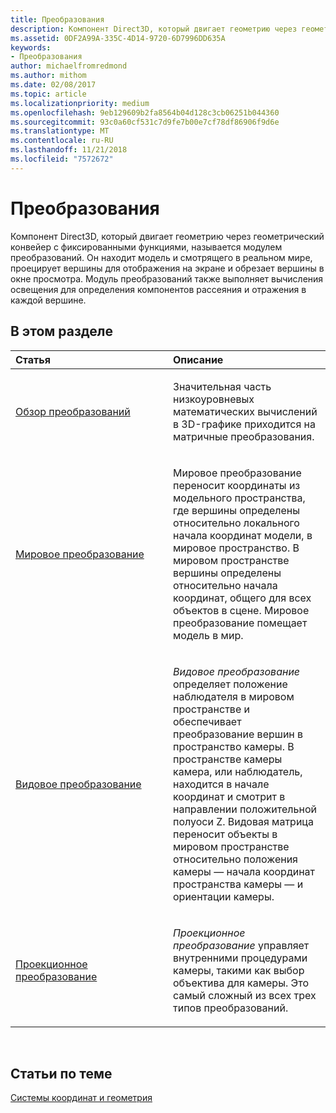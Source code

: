 ```yaml
---
title: Преобразования
description: Компонент Direct3D, который двигает геометрию через геометрический конвейер с фиксированными функциями, называется модулем преобразований.
ms.assetid: 0DF2A99A-335C-4D14-9720-6D7996DD635A
keywords:
- Преобразования
author: michaelfromredmond
ms.author: mithom
ms.date: 02/08/2017
ms.topic: article
ms.localizationpriority: medium
ms.openlocfilehash: 9eb129609b2fa8564b04d128c3cb06251b044360
ms.sourcegitcommit: 93c0a60cf531c7d9fe7b00e7cf78df86906f9d6e
ms.translationtype: MT
ms.contentlocale: ru-RU
ms.lasthandoff: 11/21/2018
ms.locfileid: "7572672"
---
```

# <a name="transforms"></a>Преобразования


Компонент Direct3D, который двигает геометрию через геометрический конвейер с фиксированными функциями, называется модулем преобразований. Он находит модель и смотрящего в реальном мире, проецирует вершины для отображения на экране и обрезает вершины в окне просмотра. Модуль преобразований также выполняет вычисления освещения для определения компонентов рассеяния и отражения в каждой вершине.

## <a name="span-idin-this-sectionspanin-this-section"></a><span id="in-this-section"></span>В этом разделе


<table>
<colgroup>
<col width="50%" />
<col width="50%" />
</colgroup>
<thead>
<tr class="header">
<th align="left">Статья</th>
<th align="left">Описание</th>
</tr>
</thead>
<tbody>
<tr class="odd">
<td align="left"><p><a href="transform-overview.md">Обзор преобразований</a></p></td>
<td align="left"><p>Значительная часть низкоуровневых математических вычислений в 3D-графике приходится на матричные преобразования.</p></td>
</tr>
<tr class="even">
<td align="left"><p><a href="world-transform.md">Мировое преобразование</a></p></td>
<td align="left"><p>Мировое преобразование переносит координаты из модельного пространства, где вершины определены относительно локального начала координат модели, в мировое пространство. В мировом пространстве вершины определены относительно начала координат, общего для всех объектов в сцене. Мировое преобразование помещает модель в мир.</p></td>
</tr>
<tr class="odd">
<td align="left"><p><a href="view-transform.md">Видовое преобразование</a></p></td>
<td align="left"><p><em>Видовое преобразование</em> определяет положение наблюдателя в мировом пространстве и обеспечивает преобразование вершин в пространство камеры. В пространстве камеры камера, или наблюдатель, находится в начале координат и смотрит в направлении положительной полуоси Z. Видовая матрица переносит объекты в мировом пространстве относительно положения камеры — начала координат пространства камеры — и ориентации камеры.</p></td>
</tr>
<tr class="even">
<td align="left"><p><a href="projection-transform.md">Проекционное преобразование</a></p></td>
<td align="left"><p><em>Проекционное преобразование</em> управляет внутренними процедурами камеры, такими как выбор объектива для камеры. Это самый сложный из всех трех типов преобразований.</p></td>
</tr>
</tbody>
</table>

 

## <a name="span-idrelated-topicsspanrelated-topics"></a><span id="related-topics"></span>Статьи по теме


[Системы координат и геометрия](coordinate-systems-and-geometry.md)

 

 




